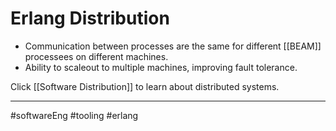 # Erlang Distribution
- Communication between processes are the same for different [[BEAM]] processees on different machines.
- Ability to scaleout to multiple machines, improving fault tolerance.

Click [[Software Distribution]] to learn about distributed systems.

---
#softwareEng #tooling #erlang
